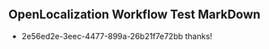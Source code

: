## OpenLocalization Workflow Test MarkDown
* 2e56ed2e-3eec-4477-899a-26b21f7e72bb thanks!

<!--HONumber=Jul16_HO4-->


